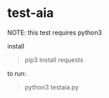 # test-aia


NOTE: this test requires python3


install
 >    pip3 install requests

to run:
 >    python3 testaia.py

